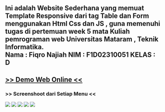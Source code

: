 <h2>
Ini adalah Website Sederhana yang memuat Template Responsive dari tag Table dan Form menggunakan  Html Css dan JS , 
guna memenuhi tugas di pertemuan  week 5 mata Kuliah pemrograman web Universitas Mataram , Teknik Informatika. <br/>
Nama : Fiqro Najiah
NIM  : F1D02310051
KELAS  : D
</h2>
<h2>
<a href="https://pw25-minggu3.vercel.app"> >> Demo Web Online <<</a>
</h2>

<h3>
  >> Screenshoot dari Setiap Menu <<
</h3>

<img src="landing.png">
<img src="login.png">
<img src="register.png">
<img src="porfoliohp.png">
<img src="portlaptop.png">
